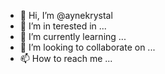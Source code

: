 - 👋 Hi, I’m @aynekrystal
- 👀 I’m in
terested in ...
- 🌱 I’m currently learning ...
- 💞️ I’m looking to collaborate on ...
- 📫 How to reach me ...

<!---
aynekrystal/aynekrystal is a ✨ special ✨ repository because its `README.md` (this file) appears on your GitHub profile.
You can click the Preview link to take a look at your changes.
--->
